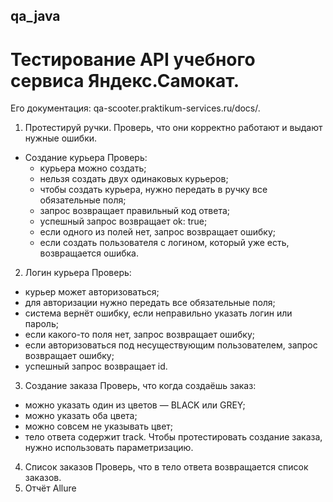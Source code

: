 ## qa_java
# Тестирование API учебного сервиса Яндекс.Самокат. 
Его документация: qa-scooter.praktikum-services.ru/docs/.
1. Протестируй ручки.
 Проверь, что они корректно работают и выдают нужные ошибки.
- Создание курьера
Проверь:
  * курьера можно создать;
  * нельзя создать двух одинаковых курьеров;
  * чтобы создать курьера, нужно передать в ручку все обязательные поля;
  * запрос возвращает правильный код ответа;
  * успешный запрос возвращает ok: true;
  * если одного из полей нет, запрос возвращает ошибку;
  * если создать пользователя с логином, который уже есть, возвращается ошибка.
2. Логин курьера
Проверь:
  * курьер может авторизоваться;
  * для авторизации нужно передать все обязательные поля;
  * система вернёт ошибку, если неправильно указать логин или пароль;
  * если какого-то поля нет, запрос возвращает ошибку;
  * если авторизоваться под несуществующим пользователем, запрос возвращает ошибку;
  *  успешный запрос возвращает id.
3. Создание заказа
Проверь, что когда создаёшь заказ:
  * можно указать один из цветов — BLACK или GREY;
  * можно указать оба цвета;
  * можно совсем не указывать цвет;
  * тело ответа содержит track.
Чтобы протестировать создание заказа, нужно использовать параметризацию.
4. Список заказов
Проверь, что в тело ответа возвращается список заказов.
5. Отчёт Allure
